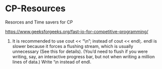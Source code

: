 # CP-Resources
Resorces and Time savers for CP

https://www.geeksforgeeks.org/fast-io-for-competitive-programming/ 

1. It is recommended to use cout << “\n”; instead of cout << endl;. endl is slower because it forces a flushing stream, which is usually unnecessary (See this for details). (You’d need to flush if you were writing, say, an interactive progress bar, but not when writing a million lines of data.) Write ‘\n instead of endl.




